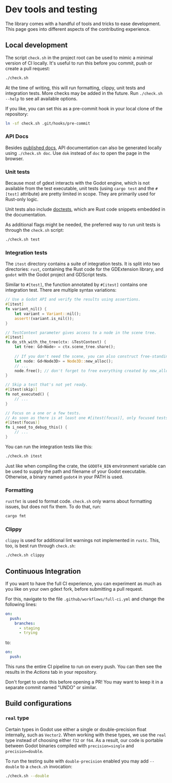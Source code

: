 <!--
  ~ This Source Code Form is subject to the terms of the Mozilla Public
  ~ License, v. 2.0. If a copy of the MPL was not distributed with this
  ~ file, You can obtain one at https://mozilla.org/MPL/2.0/.
-->

# Dev tools and testing

The library comes with a handful of tools and tricks to ease development.
This page goes into different aspects of the contributing experience.

<!-- toc -->


## Local development

The script `check.sh` in the project root can be used to mimic a minimal version of CI locally.
It's useful to run this before you commit, push or create a pull request:

```bash
./check.sh
```

At the time of writing, this will run formatting, clippy, unit tests and integration tests. More checks may be added in the future.
Run `./check.sh --help` to see all available options.

If you like, you can set this as a pre-commit hook in your local clone of the repository:

```bash
ln -sf check.sh .git/hooks/pre-commit
```


### API Docs

Besides [published docs][API Docs], API documentation can also be generated locally using `./check.sh doc`.
Use `dok` instead of `doc` to open the page in the browser.


### Unit tests

Because most of gdext interacts with the Godot engine, which is not available from the test executable, unit tests
(using `cargo test` and the `#[test]` attribute) are pretty limited in scope. They are primarily used for Rust-only logic.

Unit tests also include [doctests], which are Rust code snippets embedded in the documentation.

As additional flags might be needed, the preferred way to run unit tests is through the `check.sh` script:

```bash
./check.sh test
```


### Integration tests

The `itest` directory contains a suite of integration tests. It is split into two directories:
`rust`, containing the Rust code for the GDExtension library, and `godot` with the Godot project and GDScript tests.

Similar to `#[test]`, the function annotated by `#[itest]` contains one integration test. There are multiple syntax variations:

```rust
// Use a Godot API and verify the results using assertions.
#[itest]
fn variant_nil() {
    let variant = Variant::nil();
    assert!(variant.is_nil());
}

// TestContext parameter gives access to a node in the scene tree.
#[itest]
fn do_sth_with_the_tree(ctx: &TestContext) {
    let tree: Gd<Node> = ctx.scene_tree.share();
    
    // If you don't need the scene, you can also construct free-standing nodes:
    let node: Gd<Node3D> = Node3D::new_alloc();
    // ...
    node.free(); // don't forget to free everything created by new_alloc().    
}

// Skip a test that's not yet ready.
#[itest(skip)]
fn not_executed() {
    // ...
}

// Focus on a one or a few tests.
// As soon as there is at least one #[itest(focus)], only focused tests are run.
#[itest(focus)]
fn i_need_to_debug_this() {
    // ...
}
```

You can run the integration tests like this:

```bash
./check.sh itest
```

Just like when compiling the crate, the `GODOT4_BIN` environment variable can be used to supply the path and filename of your Godot executable.
Otherwise, a binary named `godot4` in your PATH is used.


### Formatting

`rustfmt` is used to format code. `check.sh` only warns about formatting issues, but does not fix them. To do that, run:

```bash
cargo fmt
```


### Clippy

`clippy` is used for additional lint warnings not implemented in `rustc`. This, too, is best run through `check.sh`:

```bash
./check.sh clippy
```


## Continuous Integration

If you want to have the full CI experience, you can experiment as much as you like on your own gdext fork, before submitting a pull request.

For this, navigate to the file `.github/workflows/full-ci.yml` and change the following lines:

```yml
on:
  push:
    branches:
      - staging
      - trying
```

to:

```yml
on:
  push:
```

This runs the entire CI pipeline to run on every push. You can then see the results in the _Actions_ tab in your repository.

Don't forget to undo this before opening a PR! You may want to keep it in a separate commit named "UNDO" or similar.


## Build configurations


### `real` type

Certain types in Godot use either a single or double-precision float internally, such as `Vector2`.
When working with these types, we use the `real` type instead of choosing either `f32` or `f64`.
As a result, our code is portable between Godot binaries compiled with `precision=single` and `precision=double`.

To run the testing suite with `double-precision` enabled you may add `--double` to a `check.sh` invocation:

```bash
./check.sh --double
```

[doctests]: https://doc.rust-lang.org/rustdoc/write-documentation/documentation-tests.html
[API Docs]: https://godot-rust.github.io/docs/gdext
